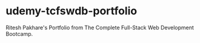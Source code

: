 # udemy-tcfswdb-portfolio
Ritesh Pakhare's Portfolio from The Complete Full-Stack Web Development Bootcamp.
